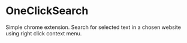 OneClickSearch
==============

Simple chrome extension. Search for selected text in a chosen website using right click context menu.
